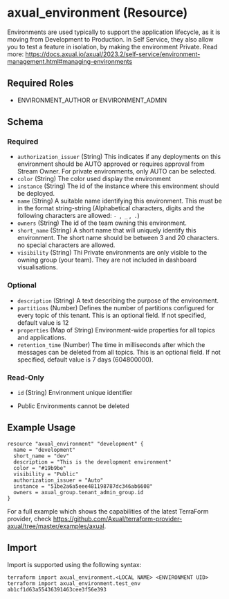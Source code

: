 # axual_environment (Resource)

Environments are used typically to support the application lifecycle, as it is moving from Development to Production.  In Self Service, they also allow you to test a feature in isolation, by making the environment Private. Read more: https://docs.axual.io/axual/2023.2/self-service/environment-management.html#managing-environments

## Required Roles
- ENVIRONMENT_AUTHOR or ENVIRONMENT_ADMIN

<!-- schema generated by tfplugindocs -->
## Schema

### Required

- `authorization_issuer` (String) This indicates if any deployments on this environment should be AUTO approved or requires approval from Stream Owner. For private environments, only AUTO can be selected.
- `color` (String) The color used display the environment
- `instance` (String) The id of the instance where this environment should be deployed.
- `name` (String) A suitable name identifying this environment. This must be in the format string-string (Alphabetical characters, digits and the following characters are allowed: `- `,` _` ,` .`)
- `owners` (String) The id of the team owning this environment.
- `short_name` (String) A short name that will uniquely identify this environment. The short name should be between 3 and 20 characters. no special characters are allowed.
- `visibility` (String) Thi Private environments are only visible to the owning group (your team). They are not included in dashboard visualisations.

### Optional

- `description` (String) A text describing the purpose of the environment.
- `partitions` (Number) Defines the number of partitions configured for every topic of this tenant. This is an optional field. If not specified, default value is 12
- `properties` (Map of String) Environment-wide properties for all topics and applications.
- `retention_time` (Number) The time in milliseconds after which the messages can be deleted from all topics. This is an optional field. If not specified, default value is 7 days (604800000).

### Read-Only

- `id` (String) Environment unique identifier

 - Public Environments cannot be deleted

## Example Usage

```hcl
resource "axual_environment" "development" {
  name = "development"
  short_name = "dev"
  description = "This is the development environment"
  color = "#19b9be"
  visibility = "Public"
  authorization_issuer = "Auto"
  instance = "51be2a6a5eee481198787dc346ab6608"
  owners = axual_group.tenant_admin_group.id
}
```

For a full example which shows the capabilities of the latest TerraForm provider, check https://github.com/Axual/terraform-provider-axual/tree/master/examples/axual.

## Import

Import is supported using the following syntax:

```shell
terraform import axual_environment.<LOCAL NAME> <ENVIRONMENT UID>
terraform import axual_environment.test_env ab1cf1d63a55436391463cee3f56e393
```